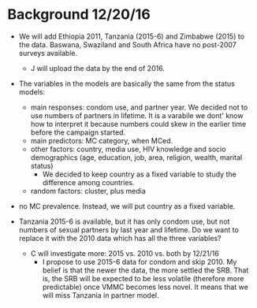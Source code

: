 Background 12/20/16
==

* We will add Ethiopia 2011, Tanzania (2015-6) and Zimbabwe (2015) to the data.  Baswana, Swaziland and South Africa have no post-2007 surveys available.
    * J will upload the data by the end of 2016.
  
* The variables in the models are basically the same from the status models:  
  
  * main responses:  condom use, and partner year.  We decided not to use numbers of partners in lifetime.  It is a varabile we dont' know how to interpret it because numbers could skew in the earlier time before the campaign started.
  * main predictors: MC category, when MCed.
  * other factors:  country, media use, HIV knowledge and socio demographics (age, education, job, area, religion, wealth, marital status)
      * We decided to keep country as a fixed variable to study the difference among countries.
  * random factors:  cluster, plus media

* no MC prevalence.  Instead, we will put country as a fixed variable.

* Tanzania 2015-6 is available, but it has only condom use, but not numbers of sexual partners by last year and lifetime.  Do we want to replace it with the 2010 data which has all the three variables?
  * C will investigate more:  2015 vs. 2010 vs. both by 12/21/16
      * I propose to use 2015-6 data for condom and skip 2010.  My belief is that the newer the data, the more settled the SRB.  That is, the SRB will be expected to be less volatile (therefore more predictable) once VMMC becomes less novel.  It means that we will miss Tanzania in partner model.
